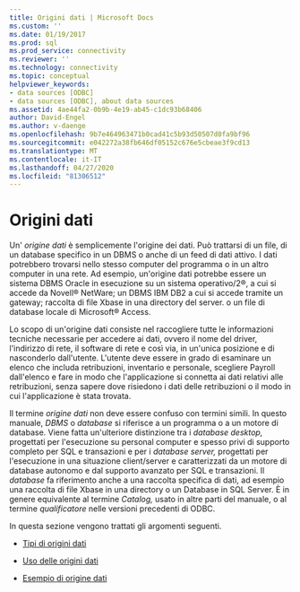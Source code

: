 ```yaml
---
title: Origini dati | Microsoft Docs
ms.custom: ''
ms.date: 01/19/2017
ms.prod: sql
ms.prod_service: connectivity
ms.reviewer: ''
ms.technology: connectivity
ms.topic: conceptual
helpviewer_keywords:
- data sources [ODBC]
- data sources [ODBC], about data sources
ms.assetid: 4ae44fa2-0b9b-4e19-ab45-c1dc93b68406
author: David-Engel
ms.author: v-daenge
ms.openlocfilehash: 9b7e464963471b0cad41c5b93d50507d0fa9bf96
ms.sourcegitcommit: e042272a38fb646df05152c676e5cbeae3f9cd13
ms.translationtype: MT
ms.contentlocale: it-IT
ms.lasthandoff: 04/27/2020
ms.locfileid: "81306512"
---
```

# <a name="data-sources"></a>Origini dati
Un' *origine dati* è semplicemente l'origine dei dati. Può trattarsi di un file, di un database specifico in un DBMS o anche di un feed di dati attivo. I dati potrebbero trovarsi nello stesso computer del programma o in un altro computer in una rete. Ad esempio, un'origine dati potrebbe essere un sistema DBMS Oracle in esecuzione su un sistema operativo/2®, a cui si accede da Novell® NetWare; un DBMS IBM DB2 a cui si accede tramite un gateway; raccolta di file Xbase in una directory del server. o un file di database locale di Microsoft® Access.  
  
 Lo scopo di un'origine dati consiste nel raccogliere tutte le informazioni tecniche necessarie per accedere ai dati, ovvero il nome del driver, l'indirizzo di rete, il software di rete e così via, in un'unica posizione e di nasconderlo dall'utente. L'utente deve essere in grado di esaminare un elenco che includa retribuzioni, inventario e personale, scegliere Payroll dall'elenco e fare in modo che l'applicazione si connetta ai dati relativi alle retribuzioni, senza sapere dove risiedono i dati delle retribuzioni o il modo in cui l'applicazione è stata trovata.  
  
 Il termine *origine dati* non deve essere confuso con termini simili. In questo manuale, *DBMS* o *database* si riferisce a un programma o a un motore di database. Viene fatta un'ulteriore distinzione tra i *database desktop,* progettati per l'esecuzione su personal computer e spesso privi di supporto completo per SQL e transazioni e per i *database server,* progettati per l'esecuzione in una situazione client/server e caratterizzati da un motore di database autonomo e dal supporto avanzato per SQL e transazioni. Il *database* fa riferimento anche a una raccolta specifica di dati, ad esempio una raccolta di file Xbase in una directory o un Database in SQL Server. È in genere equivalente al termine *Catalog,* usato in altre parti del manuale, o al termine *qualificatore* nelle versioni precedenti di ODBC.  
  
 In questa sezione vengono trattati gli argomenti seguenti.  
  
-   [Tipi di origini dati](../../odbc/reference/types-of-data-sources.md)  
  
-   [Uso delle origini dati](../../odbc/reference/using-data-sources.md)  
  
-   [Esempio di origine dati](../../odbc/reference/data-source-example.md)
